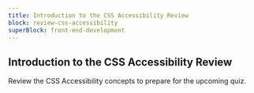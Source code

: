 ```yaml
---
title: Introduction to the CSS Accessibility Review
block: review-css-accessibility
superBlock: front-end-development
---
```


## Introduction to the CSS Accessibility Review

Review the CSS Accessibility concepts to prepare for the upcoming quiz.
